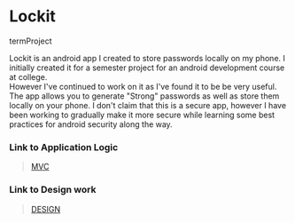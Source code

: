 # Lockit
termProject

Lockit is an android app I created to store passwords locally on my phone. 
I initially created it for a semester project for an android development course at college. \
However I've continued to work on it as I've found it to be be very useful.
The app allows you to generate "Strong" passwords as well as store them locally on your phone.
I don't claim that this is a secure app, however I have been working 
to gradually make it more secure while learning some best practices for android security along the way.

### Link to Application Logic
>[MVC](https://github.com/Yanky597/Lockit/tree/master/app/src/main/java/com/mcon521/lockit)

### Link to Design work
>[DESIGN](https://github.com/Yanky597/Lockit/tree/master/app/src/main/res)
